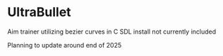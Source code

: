 # UltraBullet
Aim trainer utilizing bezier curves in C
SDL install not currently included

Planning to update around end of 2025
